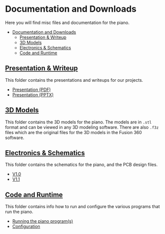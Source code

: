 # Documentation and Downloads
Here you will find misc files and documentation for the piano.

- [Documentation and Downloads](#documentation-and-downloads)
  - [Presentation & Writeup](#presentation--writeup)
  - [3D Models](#3d-models)
  - [Electronics \& Schematics](#electronics--schematics)
  - [Code and Runtime](#code-and-runtime)

## [Presentation & Writeup](./Presentation%20and%20Writeup/)
This folder contains the presentations and writeups for our projects.
* [Presentation (PDF)](./Presentation%20and%20Writeup/Player%20Piano.pdf)
* [Presentation (PPTX)](./Presentation%20and%20Writeup/Player%20Piano.pptx)

## [3D Models](./3D%20Models/README.md)
This folder contains the 3D models for the piano. The models are in `.stl` format and can be viewed in any 3D modeling software. There are also `.f3z` files which are the original files for the 3D models in the Fusion 360 software.

## [Electronics & Schematics](./Electronics%20and%20Schematics/README.md)
This folder contains the schematics for the piano, and the PCB design files.
* [V1.0](./Electronics%20and%20Schematics/v1.0/)
* [V1.1](./Electronics%20and%20Schematics/v1.1/)

## [Code and Runtime](./Code%20and%20Runtime/)
This folder contains info how to run and configure the various programs that run the piano.
* [Running the piano program(s)](./Code%20and%20Runtime/Running.md)
* [Configuration](./Code%20and%20Runtime/Configuration.md)
